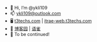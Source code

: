 - 👋 Hi, I’m @ykli109
- 📫 ykli109@outlook.com
- 🖥 [t3techs.com](https://t3techs.com) | [itrae-web.t3techs.com](https://itrade-web.t3techs.com) 
- 📝 [博客园](https://www.cnblogs.com/ykli) | [语雀](https://www.yuque.com/liyunkun)
- 👀 To be continued!

